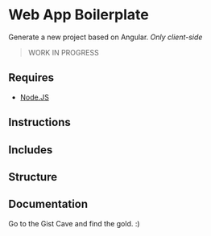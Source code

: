 # Web App Boilerplate

Generate a new project based on Angular. _Only client-side_

> WORK IN PROGRESS


## Requires

- [Node.JS](http://nodejs.org/)


## Instructions


## Includes


## Structure


## Documentation

Go to the Gist Cave and find the gold. :)
